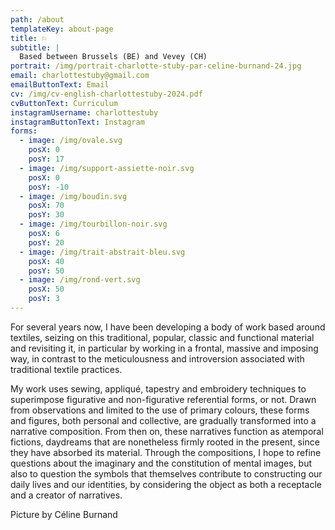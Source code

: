 ```yaml
---
path: /about
templateKey: about-page
title: ⚐
subtitle: |
  Based between Brussels (BE) and Vevey (CH)
portrait: /img/portrait-charlotte-stuby-par-celine-burnand-24.jpg
email: charlottestuby@gmail.com
emailButtonText: Email
cv: /img/cv-english-charlottestuby-2024.pdf
cvButtonText: Curriculum
instagramUsername: charlottestuby
instagramButtonText: Instagram
forms:
  - image: /img/ovale.svg
    posX: 0
    posY: 17
  - image: /img/support-assiette-noir.svg
    posX: 0
    posY: -10
  - image: /img/boudin.svg
    posX: 70
    posY: 30
  - image: /img/tourbillon-noir.svg
    posX: 6
    posY: 20
  - image: /img/trait-abstrait-bleu.svg
    posX: 40
    posY: 50
  - image: /img/rond-vert.svg
    posX: 50
    posY: 3
---
```

For several years now, I have been developing a body of work based around textiles, seizing on this traditional, popular, classic and functional material and revisiting it, in particular by working in a frontal, massive and imposing way, in contrast to the meticulousness and introversion associated with traditional textile practices.

My work uses sewing, appliqué, tapestry and embroidery techniques to superimpose figurative and non-figurative referential forms, or not. Drawn from observations and limited to the use of primary colours, these forms and figures, both personal and collective, are gradually transformed into a narrative composition. From then on, these narratives function as atemporal fictions, daydreams that are nonetheless firmly rooted in the present, since they have absorbed its material. Through the compositions, I hope to refine questions about the imaginary and the constitution of mental images, but also to question the symbols that themselves contribute to constructing our daily lives and our identities, by considering the object as both a receptacle and a creator of narratives. 



Picture by Céline Burnand